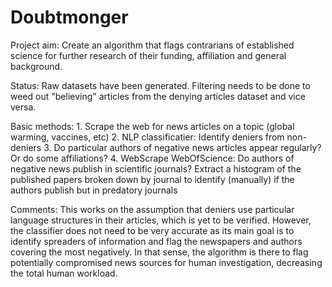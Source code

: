 # Doubtmonger
Project aim: Create an algorithm that flags contrarians of established science for further research of their funding, affiliation and general background.

Status:
Raw datasets have been generated. Filtering needs to be done to weed out "believing" articles from the denying articles dataset and vice versa.


Basic methods:
	1. Scrape the web for news articles on a topic (global warming, vaccines, etc)
	2. NLP classificatier: Identify deniers from non-deniers
	3. Do particular authors of negative news articles appear regularly? Or do some affiliations?
	4. WebScrape WebOfScience: Do authors of negative news publish in scientific journals? Extract a histogram of the published papers broken down by journal to identify (manually) if the authors publish but in predatory journals

Comments:
This works on the assumption that deniers use particular language structures in their articles, which is yet to be verified. However, the classifier does not need to be very accurate as its main goal is to identify spreaders of information and flag the newspapers and authors covering the most negatively. In that sense, the algorithm is there to flag potentially compromised news sources for human investigation, decreasing the total human workload.

